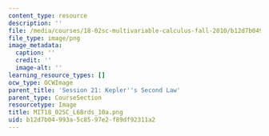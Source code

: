 ```yaml
---
content_type: resource
description: ''
file: /media/courses/18-02sc-multivariable-calculus-fall-2010/b12d7b04993a5c8597e2f89df92311a2_MIT18_02SC_L6Brds_10a.png
file_type: image/png
image_metadata:
  caption: ''
  credit: ''
  image-alt: ''
learning_resource_types: []
ocw_type: OCWImage
parent_title: 'Session 21: Kepler''s Second Law'
parent_type: CourseSection
resourcetype: Image
title: MIT18_02SC_L6Brds_10a.png
uid: b12d7b04-993a-5c85-97e2-f89df92311a2
---
```

